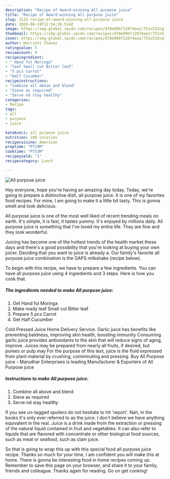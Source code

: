 ```yaml
---
description: "Recipe of Award-winning All purpose juice"
title: "Recipe of Award-winning All purpose juice"
slug: 3131-recipe-of-award-winning-all-purpose-juice
date: 2020-08-19T12:54:24.514Z
image: https://img-global.cpcdn.com/recipes/d78e09bf12874aa1/751x532cq70/all-purpose-juice-recipe-main-photo.jpg
thumbnail: https://img-global.cpcdn.com/recipes/d78e09bf12874aa1/751x532cq70/all-purpose-juice-recipe-main-photo.jpg
cover: https://img-global.cpcdn.com/recipes/d78e09bf12874aa1/751x532cq70/all-purpose-juice-recipe-main-photo.jpg
author: Harriett Chavez
ratingvalue: 5
reviewcount: 9
recipeingredient:
- " Hand ful Moringa"
- "leaf Small cut Bitter leaf"
- "5 pcs Carrot"
- "Half Cucumber"
recipeinstructions:
- "Combine all above and blend"
- "Sieve as required"
- "Serve nd stay healthy"
categories:
- Recipe
tags:
- all
- purpose
- juice

katakunci: all purpose juice 
nutrition: 199 calories
recipecuisine: American
preptime: "PT19M"
cooktime: "PT53M"
recipeyield: "1"
recipecategory: Lunch

---
```



![All purpose juice](https://img-global.cpcdn.com/recipes/d78e09bf12874aa1/751x532cq70/all-purpose-juice-recipe-main-photo.jpg)

Hey everyone, hope you're having an amazing day today. Today, we're going to prepare a distinctive dish, all purpose juice. It is one of my favorites food recipes. For mine, I am going to make it a little bit tasty. This is gonna smell and look delicious.

All purpose juice is one of the most well liked of recent trending meals on earth. It's simple, it is fast, it tastes yummy. It's enjoyed by millions daily. All purpose juice is something that I've loved my entire life. They are fine and they look wonderful.

Juicing has become one of the hottest trends of the health market these days and there&#39;s a good possibility that you&#39;re looking at buying your own juicer. Deciding that you want to juice is already a. Our family&#39;s favorite all purpose juice combination is the GAPS milkshake (recipe below).


To begin with this recipe, we have to prepare a few ingredients. You can have all purpose juice using 4 ingredients and 3 steps. Here is how you cook that.

<!--inarticleads1-->

##### The ingredients needed to make All purpose juice:

1. Get  Hand ful Moringa
1. Make ready leaf Small cut Bitter leaf
1. Prepare 5 pcs Carrot
1. Get Half Cucumber


Cold Pressed Juice Home Delivery Service. Garlic juice has benefits like preventing baldness, improving skin health, boosting immunity Consuming garlic juice provides antioxidants to the skin that will reduce signs of aging, improve. Juices may be prepared from nearly all fruits, if desired, but purees or pulp may For the purpose of this text, juice is the fluid expressed from plant material by crushing, comminuting and pressing. Buy All Purpose juice - Marudhar Enterprises is leading Manufacturer &amp; Exporters of All Purpose juice 

<!--inarticleads2-->

##### Instructions to make All purpose juice:

1. Combine all above and blend
1. Sieve as required
1. Serve nd stay healthy


If you see un-tagged spoilers do not hesitate to hit &#39;report&#39;. Nah, in the books it&#39;s only ever referred to as the juice. I don&#39;t believe we have anything equivalent in the real. Juice is a drink made from the extraction or pressing of the natural liquid contained in fruit and vegetables. It can also refer to liquids that are flavored with concentrate or other biological food sources, such as meat or seafood, such as clam juice. 

So that is going to wrap this up with this special food all purpose juice recipe. Thanks so much for your time. I am confident you will make this at home. There is gonna be interesting food in home recipes coming up. Remember to save this page on your browser, and share it to your family, friends and colleague. Thanks again for reading. Go on get cooking!
